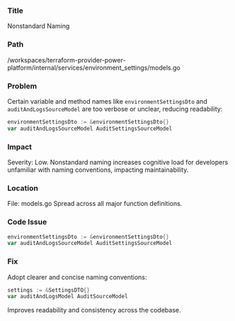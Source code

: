 ### Title

Nonstandard Naming

### Path

/workspaces/terraform-provider-power-platform/internal/services/environment_settings/models.go

### Problem

Certain variable and method names like `environmentSettingsDto` and `auditAndLogsSourceModel` are too verbose or unclear, reducing readability:

```go
environmentSettingsDto := &environmentSettingsDto{}
var auditAndLogsSourceModel AuditSettingsSourceModel
```

### Impact

Severity: Low.
Nonstandard naming increases cognitive load for developers unfamiliar with naming conventions, impacting maintainability.

### Location

File: models.go
Spread across all major function definitions.

### Code Issue

```go
environmentSettingsDto := &environmentSettingsDto{}
var auditAndLogsSourceModel AuditSettingsSourceModel
```

### Fix

Adopt clearer and concise naming conventions:

```go
settings := &SettingsDTO{}
var auditAndLogsModel AuditSourceModel
```

Improves readability and consistency across the codebase.
